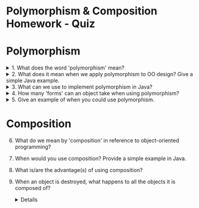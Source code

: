 # Polymorphism & Composition Homework - Quiz

# Polymorphism

<details>
<summary>1. What does the word 'polymorphism' mean?</summary>
<p>It means "having more than one shape", coming from the Greek πολύμορϕος (πολυ- "multiple-" and μορϕή "shape").</p>
</details>

<details>
<summary>2. What does it mean when we apply polymorphism to OO design? Give a simple Java example.</summary>
<p>It means that the objects of a class will have the behaviour (eg. the properties and the methods) of more than one class, more specifically its own plus the ones of its parent class. Polymorphism can in fact only be applied when we have a child class inheriting the properties of the parent class. For example, if we have the class HybridCar and a parent class Car, the HybridCar's instances will be inheriting all the variables and the methods belonging to its parent class Car.</p>
</details>

<details>
<summary>3. What can we use to implement polymorphism in Java?</summary>
<p>We can use both abstract classes and interfaces: interfaces are preferable as they are lighter and more easily usable than inheritance.</p>
</details>

<details>
<summary>4. How many 'forms' can an object take when using polymorphism?</summary>
<p>It can have as many shapes as the number of classes from which it inherits, being them related "genealogically" (eg. the class is inheriting from its parent class and from the grand parent class, from which the parent class is inheriting primarily) or by interface.</p>
</details>

<details>
<summary>5. Give an example of when you could use polymorphism.</summary>
<p>Task: create a paddock that includes horses and unicorns.
We could create the Horse and Unicorn classes, where Unicorn inherits from Horse, then create an ArrayList of Horses that includes both classes. We can only include both in the same array because Unicorn is both an instance of Unicorn and a type of Horse. The opposite (all horses are unicorns) is not valid.</p>

```
// HORSE CLASS

public class Horse {
  private String maneColour:
  private int numberOfHooves;

  public Horse(String maneColour, int numberOfHooves) {
    this.maneColour = maneColour;
    this.numberOfHooves = numberOfHooves;
  }

  public String getManeColour() {
    return maneColour;
  }

  public int getNumberOfHooves() {
    return numberOfHooves;
  }
}


// UNICORN CLASS

public class Unicorn extends Horse{

  private int numberOfHorns;

  public Unicorn(String maneColour, int numberOfHooves,  int numberOfHorns) {
    super(maneColour, numberOfHooves);
    this.numberOfHorns =  int numberOfHorns;
  }

  public String getNumberOfHorns() {
    return numberOfHorns;
  }
}


// PADDOCK CLASS
[...]

  ArrayList<Horse> paddockHorses= new ArrayList<>();
    Horse sandy = new Horse ("black", 4);
    Horse pie = new Horse ("blonde", 4);
    Horse furious = new Horse ("brown", 4);
    Unicorn rainbow = new Unicorn ("rainbow", 4, 1);
    Unicorn skye = new Unicorn ("white", 4, 1);

    paddockHorses.add(sandy);
    paddockHorses.add(pie);
    paddockHorses.add(furious);
    paddockHorses.add(rainbow);
    paddockHorses.add(skye);
```
</details>



# Composition

6. What do we mean by 'composition' in reference to object-oriented programming?

7. When would you use composition? Provide a simple example in Java.

8. What is/are the advantage(s) of using composition?

9. When an object is destroyed, what happens to all the objects it is composed of?<details>
